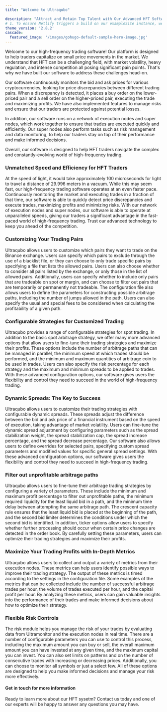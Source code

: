 ```yaml
---
title: "Welcome to Ultraqubo"

description: "Attract and Retain Top Talent with Our Advanced HFT Software."
# 1. To ensure Netlify triggers a build on our exampleSite instance, we need to change a file in the exampleSite directory.
theme_version: '2.8.2'
cascade:
  featured_image: '/images/gohugo-default-sample-hero-image.jpg'
---
```

Welcome to our high-frequency trading software! Our platform is designed to help traders capitalize on small price movements in the market. We understand that HFT can be a challenging field, with market volatility, heavy regulation, and intense competition all posing significant pain points. That's why we have built our software to address these challenges head-on.

Our software continuously monitors the bid and ask prices for various cryptocurrencies, looking for price discrepancies between different trading pairs. When a discrepancy is detected, it places a buy order on the lower-priced pair and a sell order on the higher-priced pair, executing the trade and maximizing profits. We have also implemented features to manage risks and ensure that our traders are protected against potential losses.

In addition, our software runs on a network of execution nodes and super nodes, which work together to ensure that trades are executed quickly and efficiently. Our super nodes also perform tasks such as risk management and data monitoring, to help our traders stay on top of their performance and make informed decisions.

Overall, our software is designed to help HFT traders navigate the complex and constantly-evolving world of high-frequency trading.

### Unmatched Speed and Efficiency for HFT Traders
At the speed of light, it would take approximately 100 microseconds for light to travel a distance of 29.996 meters in a vacuum. While this may seem fast, our high-frequency trading software operates at an even faster pace. Continuously monitoring the market and executing trades in a fraction of that time, our software is able to quickly detect price discrepancies and execute trades, maximizing profits and minimizing risks. With our network of execution nodes and super nodes, our software is able to operate at unparalleled speeds, giving our traders a significant advantage in the fast-paced world of high-frequency trading. Trust our advanced technology to keep you ahead of the competition.
### Customizing Your Trading Pairs
Ultraqubo allows users to customize which pairs they want to trade on the Binance exchange. Users can specify which pairs to exclude through the use of a blacklist file, or they can choose to only trade specific pairs by specifying a file that lists the allowed pairs. Users can also choose whether to consider all pairs listed by the exchange, or only those in the list of allowed pairs. Additionally, users can specify whether to include only pairs that are tradeable on spot or margin, and can choose to filter out pairs that are temporarily or permanently not tradeable. The configuration file also allows users to define the parameters for constructing possible arbitrage paths, including the number of jumps allowed in the path. Users can also specify the usual and special fees to be considered when calculating the profitability of a given path.

### Configurable Strategies for Customized Trading
Ultraqubo provides a range of configurable strategies for spot trading. In addition to the basic spot arbitrage strategy, we offer many more advanced options that allow users to fine-tune their trading strategies and maximize their profits. These options include the number of arbitrage paths that can be managed in parallel, the minimum speed at which trades should be performed, and the minimum and maximum quantities of arbitrage coin to be used in trades. Users can also specify the risk percentage for each strategy and the maximum and minimum spreads to be applied to trades. With these advanced configuration options, our software gives users the flexibility and control they need to succeed in the world of high-frequency trading.

### Dynamic Spreads: The Key to Success
Ultraqubo allows users to customize their trading strategies with configurable dynamic spreads. These spreads adjust the difference between the bid and ask price of a financial instrument based on the speed of execution, taking advantage of market volatility. Users can fine-tune the dynamic spread adjustment by configuring parameters such as the spread stabilization weight, the spread stabilization cap, the spread increase percentage, and the spread decrease percentage. Our software also allows users to define overrides for selected pairs, specifying custom spread parameters and modified values for specific general spread settings. With these advanced configuration options, our software gives users the flexibility and control they need to succeed in high-frequency trading.

### Filter out unprofitable arbitrage paths
Ultraqubo allows users to fine-tune their arbitrage trading strategies by configuring a variety of parameters. These include the minimum and maximum profit percentage to filter out unprofitable paths, the minimum required liquidity for the least liquid bid in a path, and the minimum time delay between attempting the same arbitrage path. The crescent capacity rule ensures that the least liquid bid is placed at the beginning of the path, and the second bid limiter determines the conditions under which the second bid is identified. In addition, ticker options allow users to specify whether further processing should occur when certain price changes are detected in the order book. By carefully setting these parameters, users can optimize their trading strategies and maximize their profits.

### Maximize Your Trading Profits with In-Depth Metrics
Ultraqubo allows users to collect and output a variety of metrics from their execution nodes. These metrics can help users identify possible ways to improve their trading strategy. The output of these metrics is timed according to the settings in the configuration file. Some examples of the metrics that can be collected include the number of successful arbitrage trades per hour, the volume of trades executed per hour, and the capital profit per hour. By analyzing these metrics, users can gain valuable insights into the performance of their trades and make informed decisions about how to optimize their strategy.

### Flexible Risk Controls
The risk module helps you manage the risk of your trades by evaluating data from Ultramonitor and the execution nodes in real time. There are a number of configurable parameters you can use to control this process, including the maximum amount you can buy or sell, the overall maximum amount you can have invested at any given time, and the maximum capital you can invest. You can also set limits on patterns and on the number of consecutive trades with increasing or decreasing prices. Additionally, you can choose to monitor all symbols or just a select few. All of these options are designed to help you make informed decisions and manage your risk more effectively.

#### Get in touch for more information
Ready to learn more about our HFT sysetm? Contact us today and one of our experts will be happy to answer any questions you may have.